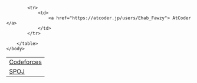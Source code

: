 <html>
    <body>
        <table>
            <tr>
                <td>  
                    <a href="https://codeforces.com/profile/Ehab_Fawzy"> Codeforces </a>
                </td>
            </tr>
            <tr>
                <td>  
                    <a href="https://www.spoj.com/users/ehabfawzy/"> SPOJ </a>
                </td>
            </tr>
            
            <tr>
                <td>  
                    <a href="https://atcoder.jp/users/Ehab_Fawzy"> AtCoder </a>
                </td>
            </tr>
            
        </table>
    </body>
</html>